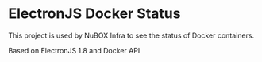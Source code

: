 # ElectronJS Docker Status

This project is used by NuBOX Infra to see the status of Docker containers.

Based on ElectronJS 1.8 and Docker API
